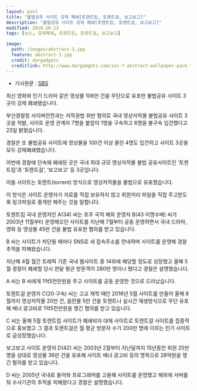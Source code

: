 ```yaml
---
layout: post
title: "불법공유 사이트 강제 폐쇄[토렌트킴, 토렌트걸, 보고보고]"
description: "불법공유 사이트 강제 폐쇄[토렌트킴, 토렌트걸, 보고보고]"
modified: 2018-10-23
tags: [뉴스, 강제폐쇄, 토렌트킴, 토렌트걸, 보고보고]

image:
  path: /images/abstract-3.jpg
  feature: abstract-3.jpg
  credit: dargadgetz
  creditlink: http://www.dargadgetz.com/ios-7-abstract-wallpaper-pack-for-iphone-5-and-ipod-touch-retina/
---
```

* 기사원문 : [SBS](https://news.sbs.co.kr/news/endPage.do?news_id=N1004984020&plink=COPYPASTE&cooper=SBSNEWSEND)

최신 영화와 인기 드라마 같은 영상물 106만 건을 무단으로 유포한 불법공유 사이트 3곳이 강제 폐쇄됐습니다.

부산경찰청 사이버안전과는 저작권법 위반 혐의로 국내 영상저작물 불법공유 사이트 3곳을 적발, 사이트 운영 관계자 7명을 붙잡아 1명을 구속하고 6명을 불구속 입건했다고 23일 밝혔습니다.

경찰은 또 불법공유 사이트에 영상물을 100건 이상 올린 4명도 입건하고 사이트 3곳을 모두 강제폐쇄했습니다.

이번에 경찰에 단속돼 폐쇄된 곳은 국내 최대 규모 영상저작물 불법 공유사이트인 ‘토렌트킴’과 ‘토렌트걸’, ‘보고보고’ 등 3곳입니다.

이들 사이트는 토렌트(torrent) 방식으로 영상저작물을 불법으로 유포했습니다.

이 방식은 사이트 운영자가 자료를 직접 보유하지 않고 회원끼리 파일을 직접 주고받도록 링크파일로 중개만 해주는 것을 말합니다.

토렌트킴 국내 운영자인 A(34) 씨는 호주 국적 해외 운영자 B(43·지명수배) 씨가 2003년 11월부터 운영해오던 사이트를 지난해 7월부터 공동 운영하면서 국내 드라마, 영화 등 영상물 45만 건을 불법 유포한 혐의를 받고 있습니다.

B 씨는 사이트가 차단될 때마다 SNS로 새 접속주소를 안내하며 사이트를 운영해 경찰 추적을 피해왔습니다.

지난해 4월 월간 트래픽 기준 국내 웹사이트 중 14위에 해당할 정도로 성장했고 올해 5월 경찰이 폐쇄할 당시 한달 평균 방문객이 280만 명이나 됐다고 경찰은 설명했습니다.

A 씨는 B 씨에게 1억5천만원을 주고 사이트를 공동 운영한 것으로 드러났습니다.

토렌트걸 운영자 C(20·구속) 씨는 고교 재학 때인 2016년 5월 사이트를 만들어 올해 8월까지 영상저작물 20만 건, 음란물 5만 건을 토렌트나 실시간 재생방식으로 무단 유포해 배너 광고비로 1억5천만원을 챙긴 혐의를 받고 있습니다.

C 씨는 올해 5월 토렌트킴 사이트가 폐쇄되자 대체 사이트로 토렌트걸 사이트를 집중적으로 홍보했고 그 결과 토렌트걸은 월 평균 방문자 수가 200만 명에 이르는 인기 사이트로 급성장했습니다.

보고보고 사이트 운영자 D(42) 씨는 2003년 2월부터 지난달까지 15년동안 회원 25만 명을 상대로 영상물 36만 건을 유포해 사이트 배너 광고비 등의 명목으로 28억원을 챙긴 혐의를 받고 있습니다.

D 씨는 2005년 국내로 들어와 프로그래머를 고용해 사이트를 운영했고 해외에 서버를 둬 수사기관의 추적을 피해왔다고 경찰은 설명했습니다.

